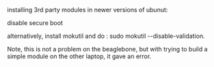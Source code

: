 installing 3rd party modules in newer versions
of ubunut:

disable secure boot

alternatively,
install mokutil and do :
sudo mokutil --disable-validation.

Note, this is not a problem on the beaglebone,
but with trying to build a simple module on
the other laptop, it gave an error.

